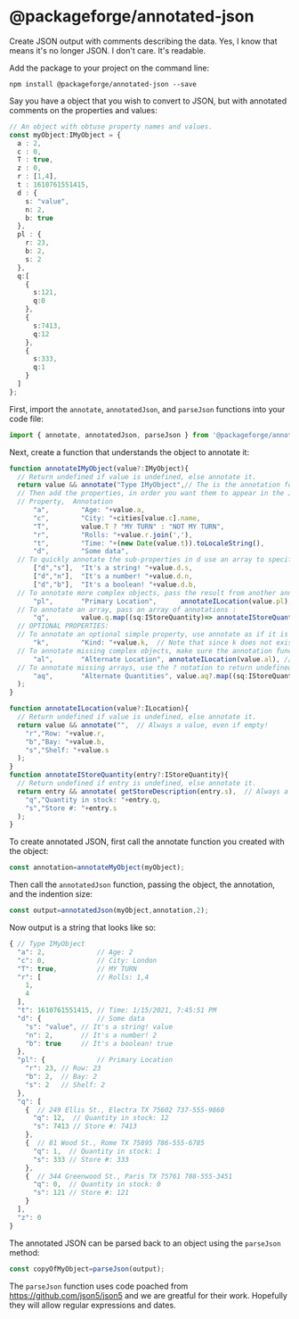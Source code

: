 # @packageforge/annotated-json

Create JSON output with comments describing the data. Yes, I know that means it's no longer JSON. I don't care. It's readable.

Add the package to your project on the command line:
```
npm install @packageforge/annotated-json --save
```

Say you have a object that you wish to convert to JSON, but with annotated comments on the properties and values:
```typescript
// An object with obtuse property names and values.
const myObject:IMyObject = {
  a : 2,
  c : 0,
  T : true,
  z : 0,
  r : [1,4],
  t : 1610761551415,
  d : {
    s: "value",
    n: 2,
    b: true
  },
  pl : {
    r: 23,
    b: 2,
    s: 2
  },
  q:[
    {
      s:121,
      q:0
    },
    {
      s:7413,
      q:12
    },
    {
      s:333,
      q:1
    }
  ]
};
```

First, import the `annotate`, `annotatedJson`, and `parseJson` functions into your code file:
```typescript
import { annotate, annotatedJson, parseJson } from '@packageforge/annotated-json';
```

Next, create a function that understands the object to annotate it:
```typescript
function annotateIMyObject(value?:IMyObject){
  // Return undefined if value is undefined, else annotate it.
  return value && annotate("Type IMyObject",// The is the annotation for the outer object. Always include this argument, even if as an empty string.
  // Then add the properties, in order you want them to appear in the JSON output, with their annotation.
  // Property,  Annotation
      "a",        "Age: "+value.a,
      "c",        "City: "+cities[value.c].name,
      "T",        value.T ? "MY TURN" : "NOT MY TURN",
      "r",        "Rolls: "+value.r.join(','),
      "t",        "Time: "+(new Date(value.t)).toLocaleString(),
      "d",        "Some data",
  // To quickly annotate the sub-properties in d use an array to specify the property names:
      ["d","s"],  "It's a string! "+value.d.s,
      ["d","n"],  "It's a number! "+value.d.n,
      ["d","b"],  "It's a boolean! "+value.d.b,
  // To annotate more complex objects, pass the result from another annotation function:
      "pl",       "Primary Location",      annotateILocation(value.pl),
  // To annotate an array, pass an array of annotations :
      "q",        value.q.map((sq:IStoreQuantity)=> annotateIStoreQuantity(sq)),
  // OPTIONAL PROPERTIES:
  // To annotate an optional simple property, use annotate as if it is there :
      "k",        "Kind: "+value.k,  // Note that since k does not exist, this annotation will not appear, so it does not matter that the string is incorrect.
  // To annotate missing complex objects, make sure the annotation function accepts undefined. The result is immaterial since it will not be displayed.
      "al",       "Alternate Location", annotateILocation(value.al), //Note the three arguments here, the second anotating the property, the third its value.
  // To annotate missing arrays, use the ? notation to return undefined when the property does not exist.
      "aq",       "Alternate Quantities", value.aq?.map((sq:IStoreQuantity)=> annotateIStoreQuantity(sq))
  );
}

function annotateILocation(value?:ILocation){
  // Return undefined if value is undefined, else annotate it.
  return value && annotate("",  // Always a value, even if empty!
    "r","Row: "+value.r,
    "b","Bay: "+value.b,
    "s","Shelf: "+value.s
  );
}
function annotateIStoreQuantity(entry?:IStoreQuantity){
  // Return undefined if entry is undefined, else annotate it.
  return entry && annotate( getStoreDescription(entry.s),  // Always a value, even if empty!
    "q","Quantity in stock: "+entry.q,
    "s","Store #: "+entry.s
  );
}
```

To create annotated JSON, first call the annotate function you created with the object:
```typescript
const annotation=annotateMyObject(myObject);
```

Then call the `annotatedJson` function, passing the object, the annotation, and the indention size:
```typescript
const output=annotatedJson(myObject,annotation,2);
```

Now output is a string that looks like so:
```typescript
{ // Type IMyObject
  "a": 2,             // Age: 2
  "c": 0,             // City: London
  "T": true,          // MY TURN
  "r": [              // Rolls: 1,4
    1,
    4
  ],
  "t": 1610761551415, // Time: 1/15/2021, 7:45:51 PM
  "d": {              // Some data
    "s": "value", // It's a string! value
    "n": 2,       // It's a number! 2
    "b": true     // It's a boolean! true
  },
  "pl": {             // Primary Location
    "r": 23, // Row: 23
    "b": 2,  // Bay: 2
    "s": 2   // Shelf: 2
  },
  "q": [
    {  // 249 Ellis St., Electra TX 75602 737-555-9860
      "q": 12,  // Quantity in stock: 12
      "s": 7413 // Store #: 7413
    },
    {  // 81 Wood St., Rome TX 75895 786-555-6785
      "q": 1,  // Quantity in stock: 1
      "s": 333 // Store #: 333
    },
    {  // 344 Greenwood St., Paris TX 75761 788-555-3451
      "q": 0,  // Quantity in stock: 0
      "s": 121 // Store #: 121
    }
  ],
  "z": 0
}
```

The annotated JSON can be parsed back to an object using the `parseJson` method:
```typescript
const copyOfMyObject=parseJson(output);
```

The `parseJson` function uses code poached from https://github.com/json5/json5 and we are greatful for their work. 
Hopefully they will allow regular expressions and dates.